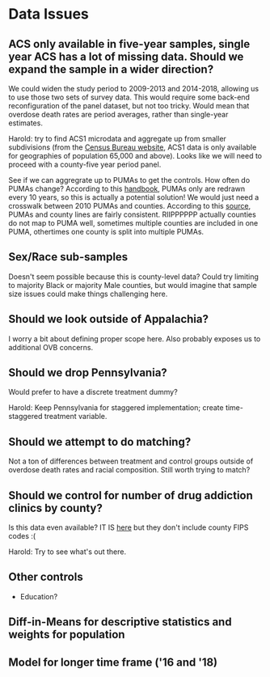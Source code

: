 
# Data Issues

## ACS only available in five-year samples, single year ACS has a lot of missing data. Should we expand the sample in a wider direction?

We could widen the study period to 2009-2013 and 2014-2018, allowing us to use those two sets of survey data. This would require some back-end reconfiguration of the panel dataset, but not too tricky. Would mean that overdose death rates are period averages, rather than single-year estimates.

Harold: try to find ACS1 microdata and aggregate up from smaller subdivisions (from the [Census Bureau website](https://www.census.gov/data/developers/data-sets/acs-1year.html), ACS1 data is only available for geographies of population 65,000 and above). Looks like we will need to proceed with a county-five year period panel.

See if we can aggregrate up to PUMAs to get the controls. How often do PUMAs change? According to this [handbook](https://www.census.gov/content/dam/Census/library/publications/2020/acs/acs_pums_handbook_2020_ch02.pdf), PUMAs only are redrawn every 10 years, so this is actually a potential solution! We would just need a crosswalk between 2010 PUMAs and counties. According to this [source](https://iecam.illinois.edu/browse/about-public-use-microdata-areas-pumas), PUMAs and county lines are fairly consistent. RIIPPPPPP actually counties do not map to PUMA well, sometimes multiple counties are included in one PUMA, othertimes one county is split into multiple PUMAs.
 
## Sex/Race sub-samples

Doesn't seem possible because this is county-level data? Could try limiting to majority Black or majority Male counties, but would imagine that sample size issues could make things challenging here.

## Should we look outside of Appalachia?

I worry a bit about defining proper scope here. Also probably exposes us to additional OVB concerns.

## Should we drop Pennsylvania?

Would prefer to have a discrete treatment dummy?

Harold: Keep Pennsylvania for staggered implementation; create time-staggered treatment variable.

## Should we attempt to do matching?

Not a ton of differences between treatment and control groups outside of overdose death rates and racial composition. Still worth trying to match?

## Should we control for number of drug addiction clinics by county?

Is this data even available? IT IS [here](https://www.samhsa.gov/data/data-we-collect/n-ssats-national-survey-substance-abuse-treatment-services) but they don't include county FIPS codes :(

Harold: Try to see what's out there.

## Other controls

- Education?

## Diff-in-Means for descriptive statistics and weights for population

## Model for longer time frame ('16 and '18)

